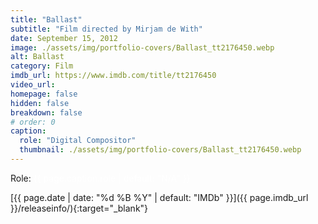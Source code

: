 ```yaml
---
title: "Ballast"
subtitle: "Film directed by Mirjam de With"
date: September 15, 2012
image: ./assets/img/portfolio-covers/Ballast_tt2176450.webp
alt: Ballast
category: Film
imdb_url: https://www.imdb.com/title/tt2176450
video_url: 
homepage: false
hidden: false
breakdown: false
# order: 0
caption:
  role: "Digital Compositor"
  thumbnail: ./assets/img/portfolio-covers/Ballast_tt2176450.webp
---
```

Role: <span style="color:white">{{ page.caption.role | default: "N/A" }}</span>

[{{ page.date | date: "%d %B %Y" | default: "IMDb" }}]({{ page.imdb_url }}/releaseinfo/){:target="_blank"}



